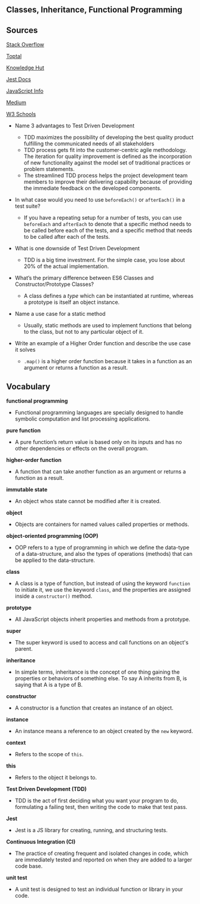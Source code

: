 ## Classes, Inheritance, Functional Programming

## Sources

[Stack Overflow](https://stackoverflow.com/)

[Toptal](https://www.toptal.com/)

[Knowledge Hut](https://www.knowledgehut.com/)

[Jest Docs](https://jestjs.io/docs)

[JavaScript Info](https://javascript.info/)

[Medium](https://medium.com/)

[W3 Schools](https://www.w3schools.com/)

- Name 3 advantages to Test Driven Development
  - TDD maximizes the possibility of developing the best quality product fulfilling the communicated needs of all stakeholders
  - TDD process gets fit into the customer-centric agile methodology. The iteration for quality improvement is defined as the incorporation of new functionality against the model set of traditional practices or problem statements.
  - The streamlined TDD process helps the project development team members to improve their delivering capability because of providing the immediate feedback on the developed components.

- In what case would you need to use `beforeEach()` or `afterEach()` in a test suite?
  - If you have a repeating setup for a number of tests, you can use `beforeEach` and `afterEach` to denote that a specific method needs to be called before each of the tests, and a specific method that needs to be called after each of the tests.

- What is one downside of Test Driven Development
  - TDD is a big time investment. For the simple case, you lose about 20% of the actual implementation.

- What’s the primary difference between ES6 Classes and Constructor/Prototype Classes?
  - A class defines a *type* which can be instantiated at runtime, whereas a prototype is itself an object instance.

- Name a use case for a static method
  - Usually, static methods are used to implement functions that belong to the class, but not to any particular object of it.

- Write an example of a Higher Order function and describe the use case it solves
  - `.map()` is a higher order function because it takes in a function as an argument or returns a function as a result.

## Vocabulary

**functional programming**
  - Functional programming languages are specially designed to handle symbolic computation and list processing applications.

**pure function**
  - A pure function’s return value is based only on its inputs and has no other dependencies or effects on the overall program.

**higher-order function**
  - A function that can take another function as an argument or returns a function as a result.

**immutable state**
  - An object whos state cannot be modified after it is created.

**object**
  - Objects are containers for named values called properties or methods.

**object-oriented programming (OOP)**
  - OOP refers to a type of programming in which we define the data-type of a data-structure, and also the types of operations (methods) that can be applied to the data-structure.

**class**
  - A class is a type of function, but instead of using the keyword `function` to initiate it, we use the keyword `class`, and the properties are assigned inside a `constructor()` method.

**prototype**
  - All JavaScript objects inherit properties and methods from a prototype.

**super**
  - The super keyword is used to access and call functions on an object's parent.

**inheritance**
  - In simple terms, inheritance is the concept of one thing gaining the properties or behaviors of something else. To say A inherits from B, is saying that A is a type of B.

**constructor**
  - A constructor is a function that creates an instance of an object.

**instance**
  - An instance means a reference to an object created by the `new` keyword.

**context**
  - Refers to the scope of `this`.

**this**
  - Refers to the object it belongs to.

**Test Driven Development (TDD)**
  - TDD is the act of first deciding what you want your program to do, formulating a failing test, then writing the code to make that test pass.

**Jest**
  - Jest is a JS library for creating, running, and structuring tests.

**Continuous Integration (CI)**
  - The practice of creating frequent and isolated changes in code, which are immediately tested and reported on when they are added to a larger code base.
  
**unit test**
  - A unit test is designed to test an individual function or library in your code.